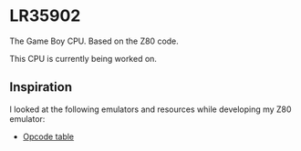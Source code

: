 # LR35902

The Game Boy CPU. Based on the Z80 code.

This CPU is currently being worked on.

## Inspiration

I looked at the following emulators and resources while developing my Z80 emulator:

- [Opcode table](https://www.pastraiser.com/cpu/gameboy/gameboy_opcodes.html)
